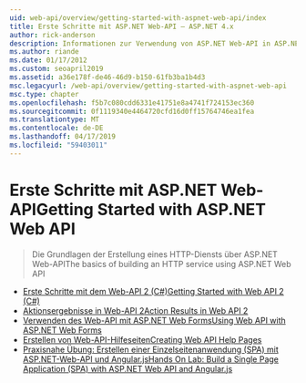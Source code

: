 ```yaml
---
uid: web-api/overview/getting-started-with-aspnet-web-api/index
title: Erste Schritte mit ASP.NET Web-API – ASP.NET 4.x
author: rick-anderson
description: Informationen zur Verwendung von ASP.NET Web-API in ASP.NET 4.x-HTTP-Dienste schnell zu erstellen, die eine Breite Palette von Clients zu erreichen.
ms.author: riande
ms.date: 01/17/2012
ms.custom: seoapril2019
ms.assetid: a36e178f-de46-46d9-b150-61fb3ba1b4d3
msc.legacyurl: /web-api/overview/getting-started-with-aspnet-web-api
msc.type: chapter
ms.openlocfilehash: f5b7c080cdd6331e41751e8a4741f724153ec360
ms.sourcegitcommit: 0f1119340e4464720cfd16d0ff15764746ea1fea
ms.translationtype: MT
ms.contentlocale: de-DE
ms.lasthandoff: 04/17/2019
ms.locfileid: "59403011"
---
```

# <a name="getting-started-with-aspnet-web-api"></a><span data-ttu-id="ead49-103">Erste Schritte mit ASP.NET Web-API</span><span class="sxs-lookup"><span data-stu-id="ead49-103">Getting Started with ASP.NET Web API</span></span>

> <span data-ttu-id="ead49-104">Die Grundlagen der Erstellung eines HTTP-Diensts über ASP.NET Web-API</span><span class="sxs-lookup"><span data-stu-id="ead49-104">The basics of building an HTTP service using ASP.NET Web API</span></span>


- [<span data-ttu-id="ead49-105">Erste Schritte mit dem Web-API 2 (C#)</span><span class="sxs-lookup"><span data-stu-id="ead49-105">Getting Started with Web API 2 (C#)</span></span>](tutorial-your-first-web-api.md)
- [<span data-ttu-id="ead49-106">Aktionsergebnisse in Web-API 2</span><span class="sxs-lookup"><span data-stu-id="ead49-106">Action Results in Web API 2</span></span>](action-results.md)
- [<span data-ttu-id="ead49-107">Verwenden des Web-API mit ASP.NET Web Forms</span><span class="sxs-lookup"><span data-stu-id="ead49-107">Using Web API with ASP.NET Web Forms</span></span>](using-web-api-with-aspnet-web-forms.md)
- [<span data-ttu-id="ead49-108">Erstellen von Web-API-Hilfeseiten</span><span class="sxs-lookup"><span data-stu-id="ead49-108">Creating Web API Help Pages</span></span>](creating-api-help-pages.md)
- [<span data-ttu-id="ead49-109">Praxisnahe Übung: Erstellen einer Einzelseitenanwendung (SPA) mit ASP.NET-Web-API und Angular.js</span><span class="sxs-lookup"><span data-stu-id="ead49-109">Hands On Lab: Build a Single Page Application (SPA) with ASP.NET Web API and Angular.js</span></span>](build-a-single-page-application-spa-with-aspnet-web-api-and-angularjs.md)
